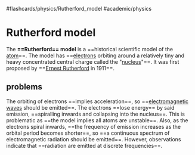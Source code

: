 #flashcards/physics/Rutherford_model #academic/physics

# Rutherford model

The __==Rutherford== model__ is a ==historical scientific model of the [atom](atom.md)==. The model has ==[electrons](electron.md) orbiting around a relatively tiny and heavy concentrated central charge called the "[nucleus](nucleus.md)"==. It was first proposed by ==[Ernest Rutherford](Ernest%20Rutherford.md) in 1911==. <!--SR:!2022-12-15,4,270!2022-12-15,4,275!2022-12-14,2,235!2022-12-14,3,255-->

## problems

The orbiting of electrons ==implies acceleration==, so ==[electromagnetic waves](electromagnetic%20radiation.md) should be emitted==. The electrons ==lose energy== by said emission, ==spiralling inwards and collapsing into the nucleus==. This is problematic as ==the model implies all atoms are unstable==. Also, as the electrons spiral inwards, ==the frequency of emission increases as the orbital period becomes shorter==, so ==a continuous spectrum of electromagnetic radiation should be emitted==. However, observations indicate that ==radiation are emitted at discrete frequencies==. <!--SR:!2022-12-14,3,250!2022-12-14,3,250!2022-12-14,3,250!2022-12-15,4,270!2022-12-15,4,270!2022-12-14,3,255!2022-12-14,3,255!2022-12-14,3,255-->
